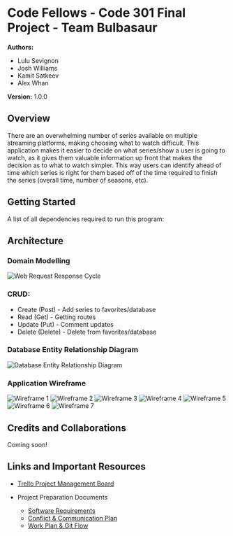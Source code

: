 # Code Fellows - Code 301 Final Project - Team Bulbasaur

**Authors:**

* Lulu Sevignon
* Josh Williams
* Kamit Satkeev
* Alex Whan

**Version:** 1.0.0

## Overview

There are an overwhelming number of series available on multiple streaming platforms, making choosing what to watch difficult. This application makes it easier to decide on what series/show a user is going to watch, as it gives them valuable information up front that makes the decision as to what to watch simpler. This way users can identify ahead of time which series is right for them based off of the time required to finish the series (overall time, number of seasons, etc).

## Getting Started

A list of all dependencies required to run this program:

## Architecture

### Domain Modelling

![Web Request Response Cycle](./assets/images/project-wrrc.png)

### CRUD:
* Create (Post) - Add series to favorites/database
* Read (Get) - Getting routes
* Update (Put) - Comment updates
* Delete (Delete) - Delete from favorites/database

### Database Entity Relationship Diagram

![Database Entity Relationship Diagram](./assets/images/project-erd.jpg)

### Application Wireframe

![Wireframe 1](./assets/images/wireframe-1.jpg)
![Wireframe 2](./assets/images/wireframe-2.jpg)
![Wireframe 3](./assets/images/wireframe-3.jpg)
![Wireframe 4](./assets/images/wireframe-4.jpg)
![Wireframe 5](./assets/images/wireframe-5.jpg)
![Wireframe 6](./assets/images/wireframe-6.jpg)
![Wireframe 7](./assets/images/wireframe-7.jpg)

## Credits and Collaborations

Coming soon!

## Links and Important Resources

* [Trello Project Management Board](https://trello.com/b/b31pfDlT/bulbasaur)

* Project Preparation Documents
  - [Software Requirements](./md/requirements.md)
  - [Conflict & Communication Plan](./md/conflict-communication.md)
  - [Work Plan & Git Flow](./md/work-git.md)